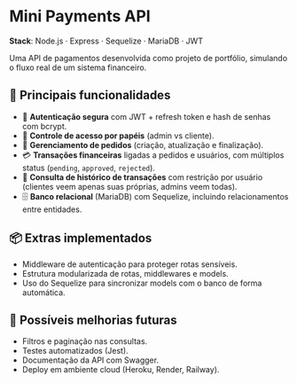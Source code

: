 # Mini Payments API
**Stack**: Node.js · Express · Sequelize · MariaDB · JWT

Uma API de pagamentos desenvolvida como projeto de portfólio, simulando o fluxo real de um sistema financeiro.

## 🚀 Principais funcionalidades
- 👤 **Autenticação segura** com JWT + refresh token e hash de senhas com bcrypt.  
- 🔑 **Controle de acesso por papéis** (admin vs cliente).  
- 🛒 **Gerenciamento de pedidos** (criação, atualização e finalização).  
- 💳 **Transações financeiras** ligadas a pedidos e usuários, com múltiplos status (`pending`, `approved`, `rejected`).  
- 🔎 **Consulta de histórico de transações** com restrição por usuário (clientes veem apenas suas próprias, admins veem todas).  
- 🗄️ **Banco relacional** (MariaDB) com Sequelize, incluindo relacionamentos entre entidades.

## 📦 Extras implementados
- Middleware de autenticação para proteger rotas sensíveis.  
- Estrutura modularizada de rotas, middlewares e models.  
- Uso do Sequelize para sincronizar models com o banco de forma automática.  

## 🔮 Possíveis melhorias futuras
- Filtros e paginação nas consultas.  
- Testes automatizados (Jest).  
- Documentação da API com Swagger.  
- Deploy em ambiente cloud (Heroku, Render, Railway).